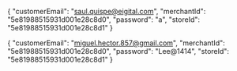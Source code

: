 {
    "customerEmail": "saul.quispe@eigital.com",
    "merchantId": "5e81988515931d001e28c8d0",
    "password": "a",
    "storeId": "5e81988515931d001e28c8d1"
}

{
    "customerEmail": "miguel.hector.857@gmail.com",
    "merchantId": "5e81988515931d001e28c8d0",
    "password": "Lee@1414",
    "storeId": "5e81988515931d001e28c8d1"
}